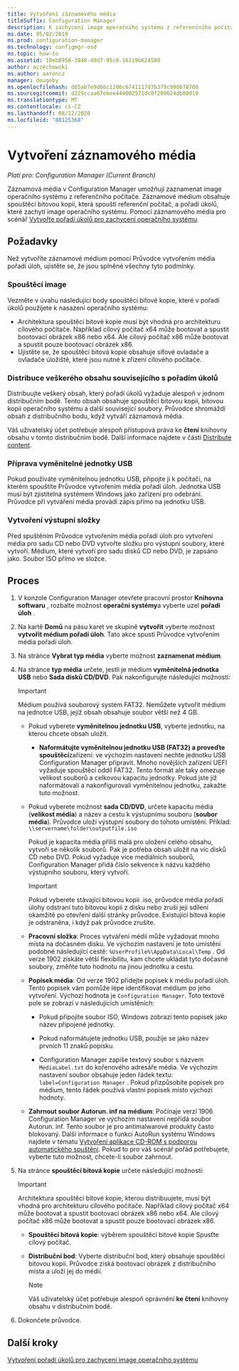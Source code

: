 ```yaml
---
title: Vytvoření záznamového média
titleSuffix: Configuration Manager
description: K zachycení image operačního systému z referenčního počítače použijte záznamová média v Configuration Manager.
ms.date: 05/02/2019
ms.prod: configuration-manager
ms.technology: configmgr-osd
ms.topic: how-to
ms.assetid: 10eb8958-3848-49d7-95c0-16119b624580
author: aczechowski
ms.author: aaroncz
manager: dougeby
ms.openlocfilehash: d85ab7e9d66c1206c6741117d7b379c998078708
ms.sourcegitcommit: d225ccaa67ebee444002571dc8f289624db80d10
ms.translationtype: MT
ms.contentlocale: cs-CZ
ms.lasthandoff: 08/12/2020
ms.locfileid: "88125368"
---
```

# <a name="create-capture-media"></a>Vytvoření záznamového média

*Platí pro: Configuration Manager (Current Branch)*

Záznamová média v Configuration Manager umožňují zaznamenat image operačního systému z referenčního počítače. Záznamové médium obsahuje spouštěcí bitovou kopii, která spouští referenční počítač, a pořadí úkolů, které zachytí image operačního systému. Pomocí záznamového média pro scénář [Vytvořte pořadí úkolů pro zachycení operačního systému](create-a-task-sequence-to-capture-an-operating-system.md).  


## <a name="prerequisites"></a>Požadavky

Než vytvoříte záznamové médium pomocí Průvodce vytvořením média pořadí úloh, ujistěte se, že jsou splněné všechny tyto podmínky.

### <a name="boot-image"></a>Spouštěcí image

Vezměte v úvahu následující body spouštěcí bitové kopie, které v pořadí úkolů použijete k nasazení operačního systému:

- Architektura spouštěcí bitové kopie musí být vhodná pro architekturu cílového počítače. Například cílový počítač x64 může bootovat a spustit bootovací obrázek x86 nebo x64. Ale cílový počítač x86 může bootovat a spustit pouze bootovací obrázek x86.
- Ujistěte se, že spouštěcí bitová kopie obsahuje síťové ovladače a ovladače úložiště, které jsou nutné k zřízení cílového počítače.

### <a name="distribute-all-content-associated-with-the-task-sequence"></a>Distribuce veškerého obsahu souvisejícího s pořadím úkolů

Distribuujte veškerý obsah, který pořadí úkolů vyžaduje alespoň v jednom distribučním bodě. Tento obsah obsahuje spouštěcí bitovou kopii, bitovou kopii operačního systému a další související soubory. Průvodce shromáždí obsah z distribučního bodu, když vytváří záznamová média.

Váš uživatelský účet potřebuje alespoň přístupová práva ke **čtení** knihovny obsahu v tomto distribučním bodě. Další informace najdete v části [Distribute content](../../core/servers/deploy/configure/deploy-and-manage-content.md#bkmk_distribute).

### <a name="prepare-the-removable-usb-drive"></a>Příprava vyměnitelné jednotky USB

Pokud používáte vyměnitelnou jednotku USB, připojte ji k počítači, na kterém spouštíte Průvodce vytvořením média pořadí úloh. Jednotka USB musí být zjistitelná systémem Windows jako zařízení pro odebrání. Průvodce při vytváření média provádí zápis přímo na jednotku USB.

### <a name="create-an-output-folder"></a>Vytvoření výstupní složky

Před spuštěním Průvodce vytvořením média pořadí úloh pro vytvoření média pro sadu CD nebo DVD vytvořte složku pro výstupní soubory, které vytvoří. Médium, které vytvoří pro sadu disků CD nebo DVD, je zapsáno jako. Soubor ISO přímo ve složce.


## <a name="process"></a>Proces

1. V konzole Configuration Manager otevřete pracovní prostor **Knihovna softwaru** , rozbalte možnost **operační systémy**a vyberte uzel **pořadí úloh** .  

2. Na kartě **Domů** na pásu karet ve skupině **vytvořit** vyberte možnost **vytvořit médium pořadí úloh**. Tato akce spustí Průvodce vytvořením média pořadí úloh.  

3. Na stránce **Vybrat typ média** vyberte možnost **zaznamenat médium**.  

4. Na stránce **typ média** určete, jestli je médium **vyměnitelná jednotka USB** nebo **Sada disků CD/DVD**. Pak nakonfigurujte následující možnosti:  

    > [!IMPORTANT]  
    > Médium používá souborový systém FAT32. Nemůžete vytvořit médium na jednotce USB, jejíž obsah obsahuje soubor větší než 4 GB.  

    - Pokud vyberete **vyměnitelnou jednotku USB**, vyberte jednotku, na kterou chcete obsah uložit.  

        - **Naformátujte vyměnitelnou jednotku USB (FAT32) a proveďte spouštěcí**zařízení: ve výchozím nastavení nechte jednotku USB Configuration Manager připravit. Mnoho novějších zařízení UEFI vyžaduje spouštěcí oddíl FAT32. Tento formát ale taky omezuje velikost souborů a celkovou kapacitu jednotky. Pokud jste již naformátovali a nakonfigurovali vyměnitelnou jednotku, zakažte tuto možnost.

    - Pokud vyberete možnost **sada CD/DVD**, určete kapacitu média (**velikost média**) a název a cestu k výstupnímu souboru (**soubor média**). Průvodce uloží výstupní soubory do tohoto umístění. Příklad: `\\servername\folder\outputfile.iso`  

        Pokud je kapacita média příliš malá pro uložení celého obsahu, vytvoří se několik souborů. Pak je potřeba obsah uložit na víc disků CD nebo DVD. Pokud vyžaduje více mediálních souborů, Configuration Manager přidá číslo sekvence k názvu každého výstupního souboru, který vytvoří.  

        > [!IMPORTANT]  
        > Pokud vyberete stávající bitovou kopii .iso, průvodce média pořadí úlohy odstraní tuto bitovou kopii z disku nebo zruší její sdílení okamžitě po otevření další stránky průvodce. Existující bitová kopie je odstraněna, i když pak průvodce zrušíte.  

    - **Pracovní složka**<!--1359388-->: Proces vytváření médií může vyžadovat mnoho místa na dočasném disku. Ve výchozím nastavení je toto umístění podobné následující cestě: `%UserProfile%\AppData\Local\Temp` . Od verze 1902 získáte větší flexibilitu, kam chcete ukládat tyto dočasné soubory, změňte tuto hodnotu na jinou jednotku a cestu.  

    - **Popisek média**<!--1359388-->: Od verze 1902 přidejte popisek k médiu pořadí úloh. Tento popisek vám pomůže lépe identifikovat médium po jeho vytvoření. Výchozí hodnota je `Configuration Manager`. Toto textové pole se zobrazí v následujících umístěních:  

        - Pokud připojíte soubor ISO, Windows zobrazí tento popisek jako název připojené jednotky.  

        - Pokud naformátujete jednotku USB, použije se jako název prvních 11 znaků popisku.  

        - Configuration Manager zapíše textový soubor s názvem `MediaLabel.txt` do kořenového adresáře média. Ve výchozím nastavení soubor obsahuje jeden řádek textu: `label=Configuration Manager` . Pokud přizpůsobíte popisek pro médium, tento řádek používá vlastní popisek místo výchozí hodnoty.  

    - **Zahrnout soubor Autorun. inf na médium**<!-- 4090666 -->: Počínaje verzí 1906 Configuration Manager ve výchozím nastavení nepřidá soubor Autorun. inf. Tento soubor je pro antimalwarové produkty často blokovaný. Další informace o funkci AutoRun systému Windows najdete v tématu [Vytvoření aplikace CD-ROM s podporou automatického spuštění](https://docs.microsoft.com/windows/desktop/shell/autoplay). Pokud to pro váš scénář pořád potřebujete, vyberte tuto možnost, chcete-li soubor zahrnout.  

5. Na stránce **spouštěcí bitová kopie** určete následující možnosti:  

    > [!IMPORTANT]  
    > Architektura spouštěcí bitové kopie, kterou distribuujete, musí být vhodná pro architekturu cílového počítače. Například cílový počítač x64 může bootovat a spustit bootovací obrázek x86 nebo x64. Ale cílový počítač x86 může bootovat a spustit pouze bootovací obrázek x86.  

    - **Spouštěcí bitová kopie**: výběrem spouštěcí bitové kopie Spusťte cílový počítač.  

    - **Distribuční bod**: Vyberte distribuční bod, který obsahuje spouštěcí bitovou kopii. Průvodce získá bootovací obrázek z distribučního místa a uloží jej do médií.  

        > [!NOTE]  
        > Váš uživatelský účet potřebuje alespoň oprávnění **ke čtení** knihovny obsahu v distribučním bodě.  

6. Dokončete průvodce.  


## <a name="next-steps"></a>Další kroky

[Vytvoření pořadí úkolů pro zachycení image operačního systému](create-a-task-sequence-to-capture-an-operating-system.md)
